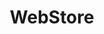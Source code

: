 ---
title: WebStore
order: 10
description: Angular/Boostrap WebStore pour ERP iDempiere
status: featured
link: 
imageUrl: /assets/images/projects/idempiere-webstore.png
sitemap: false
---